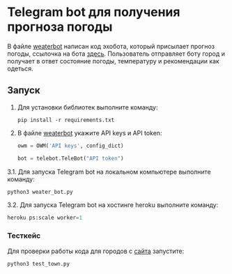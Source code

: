 # **Telegram bot для получения прогноза погоды**

В файле [weaterbot](https://github.com/ElenaBalbukova/Telegram_bots/blob/weaterbot/weaterbot.py) написан код эхобота, который присылает прогноз погоды, ссылочка на бота [здесь](https://t.me/PogodaFamilyBot). Пользователь отправляет боту город и получает в ответ состояние погоды, температуру и рекомендации как одеться.

## **Запуск**

1. Для установки библиотек выполните команду:
   ```
   pip install -r requirements.txt
   ```
2. В файле [weaterbot](https://github.com/ElenaBalbukova/Telegram_bots/blob/weaterbot/weaterbot.py) укажите API keys и API token:
   ```python
   owm = OWM('API keys', config_dict)
   ```
    ```python
   bot = telebot.TeleBot("API token") 
   ```
3.1. Для запуска Telegram bot на локальном компьютере выполните команду:
   ```python
   python3 weater_bot.py
   ```
3.2. Для запуска Telegram bot на хостинге heroku выполните команду:
   ```python
   heroku ps:scale worker=1
   ```

### **Тесткейс**

Для проверки работы кода для городов с [сайта](https://ru.wikipedia.org/wiki/%D0%A1%D0%BF%D0%B8%D1%81%D0%BE%D0%BA_%D0%B3%D0%BE%D1%80%D0%BE%D0%B4%D0%BE%D0%B2_%D0%A0%D0%BE%D1%81%D1%81%D0%B8%D0%B8_%D1%81_%D0%BD%D0%B0%D1%81%D0%B5%D0%BB%D0%B5%D0%BD%D0%B8%D0%B5%D0%BC_%D0%B1%D0%BE%D0%BB%D0%B5%D0%B5_100_%D1%82%D1%8B%D1%81%D1%8F%D1%87_%D0%B6%D0%B8%D1%82%D0%B5%D0%BB%D0%B5%D0%B9) запустите:
```python
python3 test_town.py
```

   